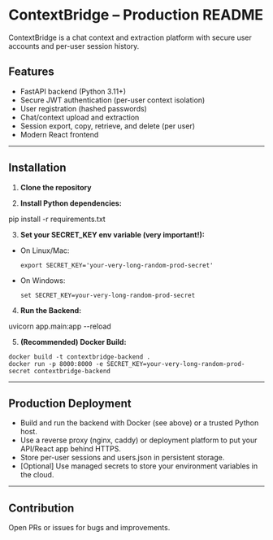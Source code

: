 # ContextBridge – Production README

ContextBridge is a chat context and extraction platform with secure user accounts and per-user session history.

## Features

- FastAPI backend (Python 3.11+)
- Secure JWT authentication (per-user context isolation)
- User registration (hashed passwords)
- Chat/context upload and extraction
- Session export, copy, retrieve, and delete (per user)
- Modern React frontend

---

## Installation

1. **Clone the repository**

2. **Install Python dependencies:**

pip install -r requirements.txt


3. **Set your SECRET_KEY env variable (very important!):**
- On Linux/Mac:
  ```
  export SECRET_KEY='your-very-long-random-prod-secret'
  ```
- On Windows:
  ```
  set SECRET_KEY=your-very-long-random-prod-secret
  ```

4. **Run the Backend:**

uvicorn app.main:app --reload


5. **(Recommended) Docker Build:**
 ```
 docker build -t contextbridge-backend .
 docker run -p 8000:8000 -e SECRET_KEY=your-very-long-random-prod-secret contextbridge-backend
 ```

---

## Production Deployment

- Build and run the backend with Docker (see above) or a trusted Python host.
- Use a reverse proxy (nginx, caddy) or deployment platform to put your API/React app behind HTTPS.
- Store per-user sessions and users.json in persistent storage.
- [Optional] Use managed secrets to store your environment variables in the cloud.

---

## Contribution

Open PRs or issues for bugs and improvements.
